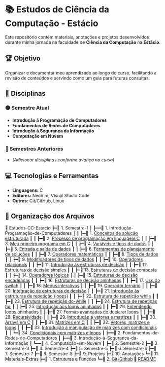 # 📚 Estudos de Ciência da Computação - Estácio

Este repositório contém materiais, anotações e projetos desenvolvidos durante minha jornada na faculdade de **Ciência da Computação** na **Estácio**.

## 🏆 Objetivo

Organizar e documentar meu aprendizado ao longo do curso, facilitando a revisão de conteúdos e servindo como um guia para futuras consultas.

## 📖 Disciplinas

### 🟢 Semestre Atual

- **Introdução à Programação de Computadores**
- **Fundamentos de Redes de Computadores**
- **Introdução à Segurança da Informação**
- **Computação em Nuvem**

### 📌 Semestres Anteriores

- *(Adicionar disciplinas conforme avança no curso)*

## 💻 Tecnologias e Ferramentas

- **Linguagens:** C
- **Editores:** NeoVim, Visual Studio Code
- **Outros:** Git/GitHub, Linux

## 📂 Organização dos Arquivos

📂 Estudos-CC-Estacio
┣━📂 1. Semestre-1
┃ ┣━━📂 1. Introdução-Programação-de-Computadores
┃ ┃  ┣━📝 1. [Conceitos de solução estruturada](https://github.com/TalisMacedo/estudos_faculdade/blob/main/Estudos-CC-Estacio/1.%20Semestre-1/1.%20Introdu%C3%A7%C3%A3o-Programa%C3%A7%C3%A3o-de-Computadores/1.%20RESUMO%20-%20Conceitos%20de%20solu%C3%A7%C3%A3o%20estruturada.md)
┃ ┃  ┣━📝 2. [Processo de programação em linguagem C](https://github.com/TalisMacedo/estudos_faculdade/blob/main/Estudos-CC-Estacio/1.%20Semestre-1/1.%20Introdu%C3%A7%C3%A3o-Programa%C3%A7%C3%A3o-de-Computadores/2.%20RESUMO%20-%20Processo%20de%20programa%C3%A7%C3%A3o%20em%20linguagem%20C.md)
┃ ┃  ┣━📝 3. [Meu primeiro programa em C](https://github.com/TalisMacedo/estudos_faculdade/blob/main/Estudos-CC-Estacio/1.%20Semestre-1/1.%20Introdu%C3%A7%C3%A3o-Programa%C3%A7%C3%A3o-de-Computadores/3.%20RESUMO%20-%20Meu%20primeiro%20programa%20em%20C.md)
┃ ┃  ┣━📝 4. [Variáveis e tipos de dados](https://github.com/TalisMacedo/estudos_faculdade/blob/main/Estudos-CC-Estacio/1.%20Semestre-1/1.%20Introdu%C3%A7%C3%A3o-Programa%C3%A7%C3%A3o-de-Computadores/4.%20RESUMO%20-%20Vari%C3%A1veis%20e%20tipos%20de%20dados.md)
┃ ┃  ┣━📝 5. [Entrada e saída de dados](https://github.com/TalisMacedo/estudos_faculdade/blob/main/Estudos-CC-Estacio/1.%20Semestre-1/1.%20Introdu%C3%A7%C3%A3o-Programa%C3%A7%C3%A3o-de-Computadores/5.%20RESUMO%20-%20Entrada%20e%20sa%C3%ADda%20de%20dados.md)
┃ ┃  ┣━📝 6. [Ferramentas de planejamento de soluções](https://github.com/TalisMacedo/estudos_faculdade/blob/main/Estudos-CC-Estacio/1.%20Semestre-1/1.%20Introdu%C3%A7%C3%A3o-Programa%C3%A7%C3%A3o-de-Computadores/6.%20RESUMO%20-%20Ferramentas%20de%20planejamento%20de%20solu%C3%A7%C3%B5es.md)
┃ ┃  ┣━📝 7. [Operadores matemáticos](https://github.com/TalisMacedo/estudos_faculdade/blob/main/Estudos-CC-Estacio/1.%20Semestre-1/1.%20Introdu%C3%A7%C3%A3o-Programa%C3%A7%C3%A3o-de-Computadores/7.%20RESUMO%20-%20Operadores%20matem%C3%A1ticos.md)
┃ ┃  ┣━📝 8. [Tipos de dados](https://github.com/TalisMacedo/estudos_faculdade/blob/main/Estudos-CC-Estacio/1.%20Semestre-1/1.%20Introdu%C3%A7%C3%A3o-Programa%C3%A7%C3%A3o-de-Computadores/8.%20RESUMO%20-%20Tipos%20de%20dados.md)
┃ ┃  ┣━📝 9. [Modificadores de tipos de dados](https://github.com/TalisMacedo/estudos_faculdade/blob/main/Estudos-CC-Estacio/1.%20Semestre-1/1.%20Introdu%C3%A7%C3%A3o-Programa%C3%A7%C3%A3o-de-Computadores/9.%20RESUMO%20-%20Modificadores%20de%20tipos%20de%20dados.md)
┃ ┃  ┣━📝 10. [Operadores relacionais](https://github.com/TalisMacedo/estudos_faculdade/blob/main/Estudos-CC-Estacio/1.%20Semestre-1/1.%20Introdu%C3%A7%C3%A3o-Programa%C3%A7%C3%A3o-de-Computadores/10.%20RESUMO%20-%20Operadores%20relacionais.md)
┃ ┃  ┣━📝 11. [Introdução às estruturas de decisão](https://github.com/TalisMacedo/estudos_faculdade/blob/main/Estudos-CC-Estacio/1.%20Semestre-1/1.%20Introdu%C3%A7%C3%A3o-Programa%C3%A7%C3%A3o-de-Computadores/11.%20RESUMO%20-%20Introdu%C3%A7%C3%A3o%20%C3%A0s%20estruturas%20de%20decis%C3%A3o.md)
┃ ┃  ┣━📝 12. [Estruturas de decisão simples](https://github.com/TalisMacedo/estudos_faculdade/blob/main/Estudos-CC-Estacio/1.%20Semestre-1/1.%20Introdu%C3%A7%C3%A3o-Programa%C3%A7%C3%A3o-de-Computadores/12.%20RESUMO%20-%20Estruturas%20de%20decis%C3%A3o%20simples.md)
┃ ┃  ┣━📝 13. [Estruturas de decisão composta](https://github.com/TalisMacedo/estudos_faculdade/blob/main/Estudos-CC-Estacio/1.%20Semestre-1/1.%20Introdu%C3%A7%C3%A3o-Programa%C3%A7%C3%A3o-de-Computadores/13.%20RESUMO%20-%20Estruturas%20de%20decis%C3%A3o%20composta.md)
┃ ┃  ┣━📝 14. [Operadores lógicos](https://github.com/TalisMacedo/estudos_faculdade/blob/main/Estudos-CC-Estacio/1.%20Semestre-1/1.%20Introdu%C3%A7%C3%A3o-Programa%C3%A7%C3%A3o-de-Computadores/14.%20RESUMO%20-%20Operadores%20l%C3%B3gicos.md)
┃ ┃  ┣━📝 15. [Estruturas de decisão encadeadas](https://github.com/TalisMacedo/estudos_faculdade/blob/main/Estudos-CC-Estacio/1.%20Semestre-1/1.%20Introdu%C3%A7%C3%A3o-Programa%C3%A7%C3%A3o-de-Computadores/15.%20RESUMO%20-%20Estruturas%20de%20decis%C3%A3o%20encadeadas.md)
┃ ┃  ┣━📝 16. [Estruturas de decisão aninhadas](https://github.com/TalisMacedo/estudos_faculdade/blob/main/Estudos-CC-Estacio/1.%20Semestre-1/1.%20Introdu%C3%A7%C3%A3o-Programa%C3%A7%C3%A3o-de-Computadores/16.%20RESUMO%20-%20Estruturas%20de%20decis%C3%A3o%20aninhadas.md)
┃ ┃  ┣━📝 17. [Uso do switch](https://github.com/TalisMacedo/estudos_faculdade/blob/main/Estudos-CC-Estacio/1.%20Semestre-1/1.%20Introdu%C3%A7%C3%A3o-Programa%C3%A7%C3%A3o-de-Computadores/17.%20RESUMO%20-%20Uso%20do%20switch.md)
┃ ┃  ┣━📝 18. [Menus interativos](https://github.com/TalisMacedo/estudos_faculdade/blob/main/Estudos-CC-Estacio/1.%20Semestre-1/1.%20Introdu%C3%A7%C3%A3o-Programa%C3%A7%C3%A3o-de-Computadores/18.%20RESUMO%20-%20Menus%20interativos.md)
┃ ┃  ┣━📝 19. [Operador ternário](https://github.com/TalisMacedo/estudos_faculdade/blob/main/Estudos-CC-Estacio/1.%20Semestre-1/1.%20Introdu%C3%A7%C3%A3o-Programa%C3%A7%C3%A3o-de-Computadores/19.%20RESUMO%20-%20Operador%20tern%C3%A1rio.md)
┃ ┃  ┣━📝 20. [Integração de estruturas de decisão](https://github.com/TalisMacedo/estudos_faculdade/blob/main/Estudos-CC-Estacio/1.%20Semestre-1/1.%20Introdu%C3%A7%C3%A3o-Programa%C3%A7%C3%A3o-de-Computadores/20.%20RESUMO%20-%20Integra%C3%A7%C3%A3o%20de%20estruturas%20de%20decis%C3%A3o.md)
┃ ┃  ┣━📝 21. [Introdução às estruturas de repetição (loops)](https://github.com/TalisMacedo/estudos_faculdade/blob/main/Estudos-CC-Estacio/1.%20Semestre-1/1.%20Introdu%C3%A7%C3%A3o-Programa%C3%A7%C3%A3o-de-Computadores/21.%20RESUMO%20-%20Introdu%C3%A7%C3%A3o%20%C3%A0s%20estruturas%20de%20repeti%C3%A7%C3%A3o%20(loops).md)
┃ ┃  ┣━📝 22. [Estrutura de repetição while](https://github.com/TalisMacedo/estudos_faculdade/blob/main/Estudos-CC-Estacio/1.%20Semestre-1/1.%20Introdu%C3%A7%C3%A3o-Programa%C3%A7%C3%A3o-de-Computadores/22.%20RESUMO%20-%20Estrutura%20de%20repeti%C3%A7%C3%A3o%20while.md)
┃ ┃  ┣━📝 23. [Estrutura de repetição do-while](https://github.com/TalisMacedo/estudos_faculdade/blob/main/Estudos-CC-Estacio/1.%20Semestre-1/1.%20Introdu%C3%A7%C3%A3o-Programa%C3%A7%C3%A3o-de-Computadores/23.%20RESUMO%20-%20Estrutura%20de%20repeti%C3%A7%C3%A3o%20do-while.md)
┃ ┃  ┣━📝 24. [Estrutura de repetição for](https://github.com/TalisMacedo/estudos_faculdade/blob/main/Estudos-CC-Estacio/1.%20Semestre-1/1.%20Introdu%C3%A7%C3%A3o-Programa%C3%A7%C3%A3o-de-Computadores/24.%20RESUMO%20-%20Estrutura%20de%20repeti%C3%A7%C3%A3o%20for.md)
┃ ┃  ┣━📝 25. [Introdução aos loops aninhados](https://github.com/TalisMacedo/estudos_faculdade/blob/main/Estudos-CC-Estacio/1.%20Semestre-1/1.%20Introdu%C3%A7%C3%A3o-Programa%C3%A7%C3%A3o-de-Computadores/25.%20RESUMO%20-%20Introdu%C3%A7%C3%A3o%20aos%20loops%20aninhados.md)
┃ ┃  ┣━📝 26. [Entendendo loops aninhados](https://github.com/TalisMacedo/estudos_faculdade/blob/main/Estudos-CC-Estacio/1.%20Semestre-1/1.%20Introdu%C3%A7%C3%A3o-Programa%C3%A7%C3%A3o-de-Computadores/26.%20RESUMO%20-%20Entendendo%20loops%20aninhados.md)
┃ ┃  ┣━📝 27. [Formas avançadas de declarar loops](https://github.com/TalisMacedo/estudos_faculdade/blob/main/Estudos-CC-Estacio/1.%20Semestre-1/1.%20Introdu%C3%A7%C3%A3o-Programa%C3%A7%C3%A3o-de-Computadores/27.%20RESUMO%20-%20Formas%20avan%C3%A7adas%20de%20declarar%20loops.md)
┃ ┃  ┣━📝 28. [Recursividade](https://github.com/TalisMacedo/estudos_faculdade/blob/main/Estudos-CC-Estacio/1.%20Semestre-1/1.%20Introdu%C3%A7%C3%A3o-Programa%C3%A7%C3%A3o-de-Computadores/28.%20RESUMO%20-%20Recursividade.md)
┃ ┃  ┣━📝 29. [Introdução a vetores e matrizes](https://github.com/TalisMacedo/estudos_faculdade/blob/main/Estudos-CC-Estacio/1.%20Semestre-1/1.%20Introdu%C3%A7%C3%A3o-Programa%C3%A7%C3%A3o-de-Computadores/29.%20RESUMO%20-%20Introdu%C3%A7%C3%A3o%20a%20vetores%20e%20matrizes.md)
┃ ┃  ┣━📝 30. [Arrays em C](https://github.com/TalisMacedo/estudos_faculdade/blob/main/Estudos-CC-Estacio/1.%20Semestre-1/1.%20Introdu%C3%A7%C3%A3o-Programa%C3%A7%C3%A3o-de-Computadores/30.%20RESUMO%20-%20Arrays%20em%20C.md)
┃ ┃  ┣━📝 31. [Matrizes em C](https://github.com/TalisMacedo/estudos_faculdade/blob/main/Estudos-CC-Estacio/1.%20Semestre-1/1.%20Introdu%C3%A7%C3%A3o-Programa%C3%A7%C3%A3o-de-Computadores/31.%20RESUMO%20-%20Matrizes%20em%20C.md)
┃ ┃  ┣━📝 32. [Vetores, matrizes e loops](https://github.com/TalisMacedo/estudos_faculdade/blob/main/Estudos-CC-Estacio/1.%20Semestre-1/1.%20Introdu%C3%A7%C3%A3o-Programa%C3%A7%C3%A3o-de-Computadores/32.%20RESUMO%20-%20Vetores%2C%20matrizes%20e%20loops.md)
┃ ┃  ┣━📝 33. [Introdução à manipulação de matrizes com condicionais](https://github.com/TalisMacedo/estudos_faculdade/blob/main/Estudos-CC-Estacio/1.%20Semestre-1/1.%20Introdu%C3%A7%C3%A3o-Programa%C3%A7%C3%A3o-de-Computadores/33.%20RESUMO%20-%20Introdu%C3%A7%C3%A3o%20%C3%A0%20manipula%C3%A7%C3%A3o%20de%20matrizes%20com%20condicionais.md)
┃ ┃  ┗━📝 34. [Condicionais com matrizes e loops](https://github.com/TalisMacedo/estudos_faculdade/blob/main/Estudos-CC-Estacio/1.%20Semestre-1/1.%20Introdu%C3%A7%C3%A3o-Programa%C3%A7%C3%A3o-de-Computadores/34.%20RESUMO%20-%20Condicionais%20com%20matrizes%20e%20loops.md)
┃ ┣━━📂 2. Fundamentos-de-Redes-de-Computadores
┃ ┣━━📂 3. Introdução-à-Segurança-da-Informação
┃ ┗━━📂 4. Computação-em-Nuvem
┃
┣━📂 2. Semestre-2
┣━📂 3. Semestre-3
┣━📂 4. Semestre-4
┣━📂 5. Semestre-5
┣━📂 6. Semestre-6
┣━📂 7. Semestre-7
┣━📂 8. Semestre-8
┣━📂 9. Projetos
┣━📂 10. Anotações
┗━📂 11. Materiais-Extras
  ┣━📂 1. Estruturas e Funções
  ┗━📝 2. [Git-Github](https://github.com/TalisMacedo/estudos_faculdade/blob/main/Estudos-CC-Estacio/11.%20Materiais-Extras/Git-Github.md)
📄 [README](https://github.com/TalisMacedo/estudos_faculdade/blob/main/README.md)
